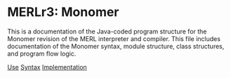 

# MERLr3: Monomer

This is a documentation of the Java-coded program structure for the Monomer revision of the MERL interpreter and compiler.  This file includes documentation of the Monomer syntax, module structure, class structures, and program flow logic.

[Use](Use.md)
[Syntax](Syntax.md)
[Implementation](Implementation.md)

<!--stackedit_data:
eyJoaXN0b3J5IjpbLTE2MjY3NTIzODAsMTc3Mzg5MTM5Myw0MT
k3MTMzMSw3ODkzMDIxOTcsMjA1NTc2NjI3MCwxNTg2NjM3MzQz
LC04MzYwNjU5MTldfQ==
-->